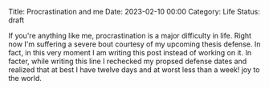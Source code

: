 Title: Procrastination and me
Date: 2023-02-10 00:00
Category: Life
Status: draft

If you're anything like me, procrastination is a major difficulty in life. Right now I'm suffering a severe bout courtesy of my upcoming thesis defense. In fact, in this very moment I am writing this post instead of working on it. In facter, while writing this line I rechecked my propsed defense dates and realized that at best I have twelve days and at worst less than a week! joy to the world.